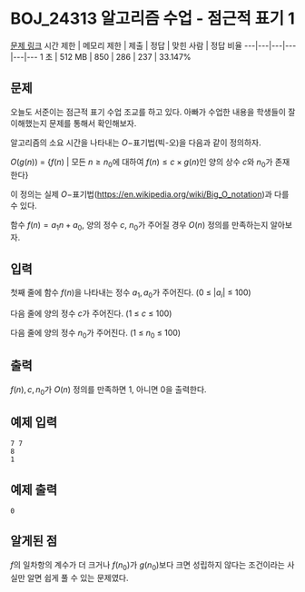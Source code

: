 # BOJ_24313 알고리즘 수업 - 점근적 표기 1
[문제 링크](https://www.acmicpc.net/problem/24313)
시간 제한 |	메모리 제한 |	제출 |	정답 |	맞힌 사람 |	정답 비율
---|---|---|---|---|---
1 초	| 512 MB |	850 |	286 |	237 |	33.147%

## 문제
오늘도 서준이는 점근적 표기 수업 조교를 하고 있다. 아빠가 수업한 내용을 학생들이 잘 이해했는지 문제를 통해서 확인해보자.

알고리즘의 소요 시간을 나타내는 $O-$표기법(빅-오)을 다음과 같이 정의하자.

$O(g(n))$ = {$f(n)$ | 모든 $n ≥ n_{0}$에 대하여 $f(n) ≤ c × g(n)$인 양의 상수 $c$와 $n_{0}$가 존재한다}

이 정의는 실제 $O-$표기법(https://en.wikipedia.org/wiki/Big_O_notation)과 다를 수 있다.

함수 $f(n) = a_{1}n + a_{0}$, 양의 정수 $c$, $n_{0}$가 주어질 경우 $O(n)$ 정의를 만족하는지 알아보자.

## 입력
첫째 줄에 함수 $f(n)$을 나타내는 정수 $a_{1}, a_{0}$가 주어진다. (0 ≤ $|a_{i}|$ ≤ 100)

다음 줄에 양의 정수 $c$가 주어진다. (1 ≤ $c$ ≤ 100)

다음 줄에 양의 정수 $n_{0}$가 주어진다. (1 ≤ $n_{0}$ ≤ 100)

## 출력
$f(n), c, n_{0}$가 $O(n)$ 정의를 만족하면 1, 아니면 0을 출력한다.

## 예제 입력
```
7 7
8
1
```

## 예제 출력
```
0
```

## 알게된 점
$f$의 일차항의 계수가 더 크거나 $f(n_{0})$가 $g(n_{0})$보다 크면 성립하지 않다는 조건이라는 사실만 알면 쉽게 풀 수 있는 문제였다.
